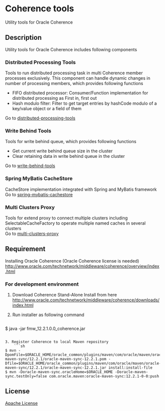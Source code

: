 # Coherence tools
Utility tools for Oracle Coherence

## Description
Utility tools for Oracle Coherence includes following components

### Distributed Processing Tools  
Tools to run distributed processing task in multi Coherence member processes exclusively. This component can handle dynamic changes in number of processing members, which provides following functions
* FIFO distributed processor: Consumer/Function implementation for distributed processing as First in, first out
* Hash modulo filter: Filter to get target entries by hashCode modulo of a key/value object or a field of them

Go to [distributed-processing-tools](https://github.com/simukappu/coherence-tools/tree/master/distributed-processing-tools "distributed-processing-tools")

### Write Behind Tools
Tools for write behind queue, which provides following functions
* Get current write behind queue size in the cluster
* Clear retaining data in write behind queue in the cluster

Go to [write-behind-tools](https://github.com/simukappu/coherence-tools/tree/master/write-behind-tools "write-behind-tools")

### Spring MyBatis CacheStore  
CacheStore implementation integrated with Spring and MyBatis framework  
Go to [spring-mybatis-cachestore](https://github.com/simukappu/coherence-tools/tree/master/spring-mybatis-cachestore "spring-mybatis-cachestore")

### Multi Clusters Proxy
Tools for extend proxy to connect multiple clusters including SelectableCacheFactory to operate multiple named caches in several clusters  
Go to [multi-clusters-proxy](https://github.com/simukappu/coherence-tools/tree/master/multi-clusters-proxy "multi-clusters-proxy")

## Requirement
Installing Oracle Coherence (Oracle Coherence license is needed)
<http://www.oracle.com/technetwork/middleware/coherence/overview/index.html>

### For development environment
1. Download Coherence Stand-Alone Install from here
<http://www.oracle.com/technetwork/middleware/coherence/downloads/index.html>

2. Run installer as following command
    ```sh
$ java -jar fmw_12.2.1.0.0_coherence.jar
```

3. Register Coherence to local Maven repository
    ```sh
$ mvn -DpomFile=$ORACLE_HOME/oracle_common/plugins/maven/com/oracle/maven/oracle-maven-sync/12.2.1/oracle-maven-sync-12.2.1.pom -Dfile=$ORACLE_HOME/oracle_common/plugins/maven/com/oracle/maven/oracle-maven-sync/12.2.1/oracle-maven-sync-12.2.1.jar install:install-file
$ mvn -Doracle-maven-sync.oracleHome=$ORACLE_HOME -Doracle-maven-sync.testOnly=false com.oracle.maven:oracle-maven-sync:12.2.1-0-0:push
```

## License
[Apache License](https://github.com/simukappu/coherence-tools/blob/master/LICENSE)
